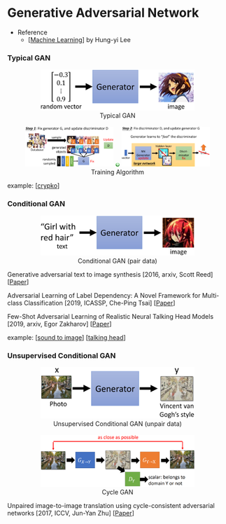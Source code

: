 # Generative Adversarial Network

- Reference 
  - \[[Machine Learning](http://speech.ee.ntu.edu.tw/~tlkagk/courses_ML19.html)\] by Hung-yi Lee

### Typical GAN
<div align=center>
  <img src="https://github.com/YunlianMoon/AILibrary/blob/master/DeepLearning/GAN/image/typical_gan.png" width="70%" /><br/>  
  Typical GAN
</div>

<br/>

<div align=center>
  <img src="https://github.com/YunlianMoon/AILibrary/blob/master/DeepLearning/GAN/image/typical_gan_1.png" width="40%" />
  <img src="https://github.com/YunlianMoon/AILibrary/blob/master/DeepLearning/Attention/images/arrow.jpg" width="2%" />
  <img src="https://github.com/YunlianMoon/AILibrary/blob/master/DeepLearning/GAN/image/typical_gan_2.png" width="40%" /><br/>
  Training Algorithm
</div>

example: \[[crypko](https://crypko.ai/#/)\]


### Conditional GAN
<div align=center>
  <img src="https://github.com/YunlianMoon/AILibrary/blob/master/DeepLearning/GAN/image/conditional_gan.png" width="70%" /><br/>  
  Conditional GAN (pair data)
</div>

Generative adversarial text to image synthesis \[2016, arxiv, Scott Reed\] \[[Paper](http://www.jmlr.org/proceedings/papers/v48/reed16.pdf)\]

Adversarial Learning of Label Dependency: A Novel Framework for Multi-class Classification \[2019, ICASSP, Che-Ping Tsai\] \[[Paper](https://arxiv.org/pdf/1811.04689.pdf)\]

Few-Shot Adversarial Learning of Realistic Neural Talking Head Models \[2019, arxiv, Egor Zakharov\] \[[Paper](https://arxiv.org/pdf/1905.08233.pdf)\]

example: \[[sound to image](https://wjohn1483.github.io/audio_to_scene/index.html)\] \[[talking head](https://www.youtube.com/watch?v=p1b5aiTrGzY)\]

### Unsupervised Conditional GAN
<div align=center>
  <img src="https://github.com/YunlianMoon/AILibrary/blob/master/DeepLearning/GAN/image/unsupervised_conditional_gan.png" width="70%" /><br/>  
  Unsupervised Conditional GAN (unpair data)
</div>

<br />

<div align=center>
  <img src="https://github.com/YunlianMoon/AILibrary/blob/master/DeepLearning/GAN/image/cycle_gan.png" width="70%" /><br/>  
  Cycle GAN
</div>

Unpaired image-to-image translation using cycle-consistent adversarial networks \[2017, ICCV, Jun-Yan Zhu\] \[[Paper](http://117.128.6.9/cache/openaccess.thecvf.com/content_ICCV_2017/papers/Zhu_Unpaired_Image-To-Image_Translation_ICCV_2017_paper.pdf?ich_args2=509-21220411064090_0d7bd6c255c4fbeabc49147ec276f31c_10001002_9c89622dd6c1f4d99f3d518939a83798_dbf353cd952ceec7080c82519d2eecf7)\]
